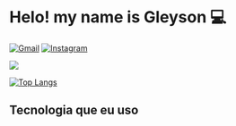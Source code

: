# Helo! my name is Gleyson  💻 

[![Gmail](https://img.shields.io/badge/Gmail-D14836?style=for-the-badge&logo=gmail&logoColor=white)](gleyson_emilio@hotmail.com)
[![Instagram](https://img.shields.io/badge/LinkedIn-0077B5?style=for-the-badge&logo=linkedin&logoColor=white)](https://www.linkedin.com/in/gleysonsilva/)


<picture>
<source 
  srcset="https://github-readme-stats.vercel.app/api?username=gleysonemilio&show_icons=true&theme=dark"
  media="(prefers-color-scheme: dark)"
/>
<source
  srcset="https://github-readme-stats.vercel.app/api?username=gleysonemilio&show_icons=true"
  media="(prefers-color-scheme: light), (prefers-color-scheme: no-preference)"
/>
<img src="https://github-readme-stats.vercel.app/api?username=gleysonemilio&show_icons=true" />
</picture>

[![Top Langs](https://github-readme-stats.vercel.app/api/top-langs/?username=anuraghazra&layout=compact&theme=dark)](https://github.com/anuraghazra/github-readme-stats)

## Tecnologia que eu uso 

<div style="display: inline_block">
<i class="devicon-react-original"></i>
</div>
